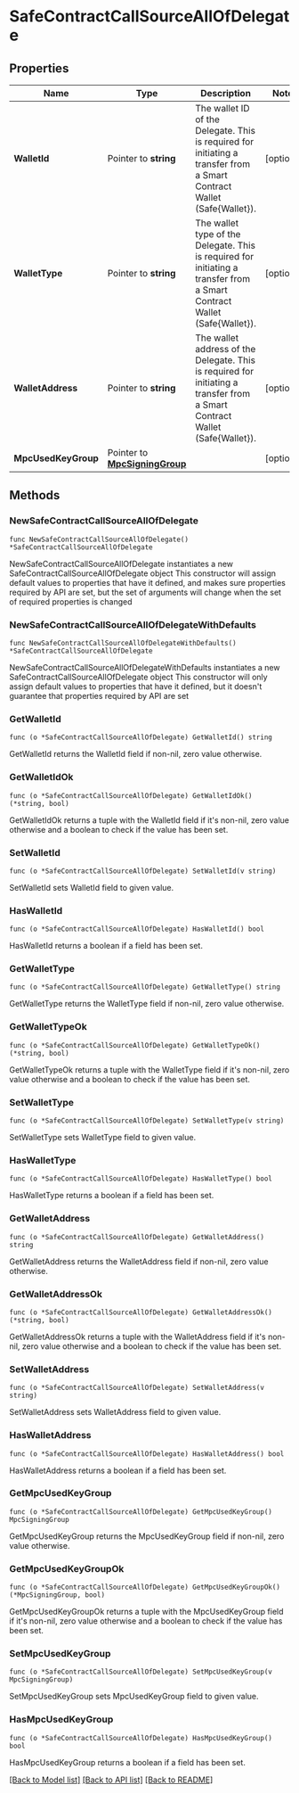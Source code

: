 # SafeContractCallSourceAllOfDelegate

## Properties

Name | Type | Description | Notes
------------ | ------------- | ------------- | -------------
**WalletId** | Pointer to **string** | The wallet ID of the Delegate. This is required for initiating a transfer from a Smart Contract Wallet (Safe{Wallet}). | [optional] 
**WalletType** | Pointer to **string** | The wallet type of the Delegate. This is required for initiating a transfer from a Smart Contract Wallet (Safe{Wallet}). | [optional] 
**WalletAddress** | Pointer to **string** | The wallet address of the Delegate. This is required for initiating a transfer from a Smart Contract Wallet (Safe{Wallet}). | [optional] 
**MpcUsedKeyGroup** | Pointer to [**MpcSigningGroup**](MpcSigningGroup.md) |  | [optional] 

## Methods

### NewSafeContractCallSourceAllOfDelegate

`func NewSafeContractCallSourceAllOfDelegate() *SafeContractCallSourceAllOfDelegate`

NewSafeContractCallSourceAllOfDelegate instantiates a new SafeContractCallSourceAllOfDelegate object
This constructor will assign default values to properties that have it defined,
and makes sure properties required by API are set, but the set of arguments
will change when the set of required properties is changed

### NewSafeContractCallSourceAllOfDelegateWithDefaults

`func NewSafeContractCallSourceAllOfDelegateWithDefaults() *SafeContractCallSourceAllOfDelegate`

NewSafeContractCallSourceAllOfDelegateWithDefaults instantiates a new SafeContractCallSourceAllOfDelegate object
This constructor will only assign default values to properties that have it defined,
but it doesn't guarantee that properties required by API are set

### GetWalletId

`func (o *SafeContractCallSourceAllOfDelegate) GetWalletId() string`

GetWalletId returns the WalletId field if non-nil, zero value otherwise.

### GetWalletIdOk

`func (o *SafeContractCallSourceAllOfDelegate) GetWalletIdOk() (*string, bool)`

GetWalletIdOk returns a tuple with the WalletId field if it's non-nil, zero value otherwise
and a boolean to check if the value has been set.

### SetWalletId

`func (o *SafeContractCallSourceAllOfDelegate) SetWalletId(v string)`

SetWalletId sets WalletId field to given value.

### HasWalletId

`func (o *SafeContractCallSourceAllOfDelegate) HasWalletId() bool`

HasWalletId returns a boolean if a field has been set.

### GetWalletType

`func (o *SafeContractCallSourceAllOfDelegate) GetWalletType() string`

GetWalletType returns the WalletType field if non-nil, zero value otherwise.

### GetWalletTypeOk

`func (o *SafeContractCallSourceAllOfDelegate) GetWalletTypeOk() (*string, bool)`

GetWalletTypeOk returns a tuple with the WalletType field if it's non-nil, zero value otherwise
and a boolean to check if the value has been set.

### SetWalletType

`func (o *SafeContractCallSourceAllOfDelegate) SetWalletType(v string)`

SetWalletType sets WalletType field to given value.

### HasWalletType

`func (o *SafeContractCallSourceAllOfDelegate) HasWalletType() bool`

HasWalletType returns a boolean if a field has been set.

### GetWalletAddress

`func (o *SafeContractCallSourceAllOfDelegate) GetWalletAddress() string`

GetWalletAddress returns the WalletAddress field if non-nil, zero value otherwise.

### GetWalletAddressOk

`func (o *SafeContractCallSourceAllOfDelegate) GetWalletAddressOk() (*string, bool)`

GetWalletAddressOk returns a tuple with the WalletAddress field if it's non-nil, zero value otherwise
and a boolean to check if the value has been set.

### SetWalletAddress

`func (o *SafeContractCallSourceAllOfDelegate) SetWalletAddress(v string)`

SetWalletAddress sets WalletAddress field to given value.

### HasWalletAddress

`func (o *SafeContractCallSourceAllOfDelegate) HasWalletAddress() bool`

HasWalletAddress returns a boolean if a field has been set.

### GetMpcUsedKeyGroup

`func (o *SafeContractCallSourceAllOfDelegate) GetMpcUsedKeyGroup() MpcSigningGroup`

GetMpcUsedKeyGroup returns the MpcUsedKeyGroup field if non-nil, zero value otherwise.

### GetMpcUsedKeyGroupOk

`func (o *SafeContractCallSourceAllOfDelegate) GetMpcUsedKeyGroupOk() (*MpcSigningGroup, bool)`

GetMpcUsedKeyGroupOk returns a tuple with the MpcUsedKeyGroup field if it's non-nil, zero value otherwise
and a boolean to check if the value has been set.

### SetMpcUsedKeyGroup

`func (o *SafeContractCallSourceAllOfDelegate) SetMpcUsedKeyGroup(v MpcSigningGroup)`

SetMpcUsedKeyGroup sets MpcUsedKeyGroup field to given value.

### HasMpcUsedKeyGroup

`func (o *SafeContractCallSourceAllOfDelegate) HasMpcUsedKeyGroup() bool`

HasMpcUsedKeyGroup returns a boolean if a field has been set.


[[Back to Model list]](../README.md#documentation-for-models) [[Back to API list]](../README.md#documentation-for-api-endpoints) [[Back to README]](../README.md)



